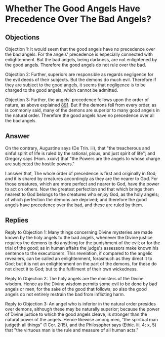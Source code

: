 # Whether The Good Angels Have Precedence Over The Bad Angels?

## Objections

Objection 1: It would seem that the good angels have no precedence over the bad angels. For the angels' precedence is especially connected with enlightenment. But the bad angels, being darkness, are not enlightened by the good angels. Therefore the good angels do not rule over the bad.

Objection 2: Further, superiors are responsible as regards negligence for the evil deeds of their subjects. But the demons do much evil. Therefore if they are subject to the good angels, it seems that negligence is to be charged to the good angels; which cannot be admitted.

Objection 3: Further, the angels' precedence follows upon the order of nature, as above explained [891](A[2]). But if the demons fell from every order, as is commonly said, many of the demons are superior to many good angels in the natural order. Therefore the good angels have no precedence over all the bad angels.

## Answer

On the contrary, Augustine says (De Trin. iii), that "the treacherous and sinful spirit of life is ruled by the rational, pious, and just spirit of life"; and Gregory says (Hom. xxxiv) that "the Powers are the angels to whose charge are subjected the hostile powers."

I answer that, The whole order of precedence is first and originally in God; and it is shared by creatures accordingly as they are the nearer to God. For those creatures, which are more perfect and nearer to God, have the power to act on others. Now the greatest perfection and that which brings them nearest to God belongs to the creatures who enjoy God, as the holy angels; of which perfection the demons are deprived; and therefore the good angels have precedence over the bad, and these are ruled by them.

## Replies

Reply to Objection 1: Many things concerning Divine mysteries are made known by the holy angels to the bad angels, whenever the Divine justice requires the demons to do anything for the punishment of the evil; or for the trial of the good; as in human affairs the judge's assessors make known his sentence to the executioners. This revelation, if compared to the angelic revealers, can be called an enlightenment, forasmuch as they direct it to God; but it is not an enlightenment on the part of the demons, for these do not direct it to God; but to the fulfilment of their own wickedness.

Reply to Objection 2: The holy angels are the ministers of the Divine wisdom. Hence as the Divine wisdom permits some evil to be done by bad angels or men, for the sake of the good that follows; so also the good angels do not entirely restrain the bad from inflicting harm.

Reply to Objection 3: An angel who is inferior in the natural order presides over demons, although these may be naturally superior; because the power of Divine justice to which the good angels cleave, is stronger than the natural power of the angels. Hence likewise among men, "the spiritual man judgeth all things" (1 Cor. 2:15), and the Philosopher says (Ethic. iii, 4; x, 5) that "the virtuous man is the rule and measure of all human acts."